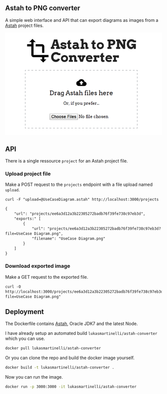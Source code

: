 ## Astah to PNG converter

A simple web interface and API that can export diagrams as images from
a [Astah](http://astah.net/) project files.

![Astah to PNG converter web interface](screenshot.png)

## API

There is a single ressource `project` for an Astah project file.

### Upload project file

Make a POST request to the `projects` endpoint with a file upload named `upload`.

```
curl -F "upload=@UseCaseDiagram.astah" http://localhost:3000/projects
```

```
{
    "url": "projects/ee6a3d12a3b22305272badb76f39fe738c97eb3d",
    "exports:" [
        {
            "url": "projects/ee6a3d12a3b22305272badb76f39fe738c97eb3d?file=UseCase Diagram.png",
            "filename": "UseCase Diagram.png"
        }
    ]
}
```

### Download exported image

Make a GET request to the exported file.

```
curl -O http://localhost:3000/projects/ee6a3d12a3b22305272badb76f39fe738c97eb3d?file=UseCase Diagram.png"
```

## Deployment

The Dockerfile contains [Astah](http://astah.net/faq/professional/how-to-run-astah-on-linux), Oracle JDK7 and the latest Node.

I have already setup an automated build `lukasmartinelli/astah-converter`
which you can use.

```bash
docker pull lukasmartinelli/astah-converter
```

Or you can clone the repo and build the docker image yourself.

```bash
docker build -t lukasmartinelli/astah-converter .
```

Now you can run the image.

```bash
docker run -p 3000:3000 -it lukasmartinelli/astah-converter
```
